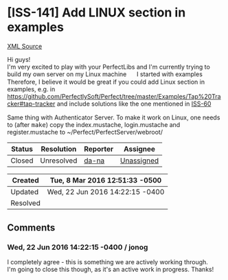 # [ISS-141] Add LINUX section in examples

[XML Source](./xml/ISS-141.xml)
<p><p>Hi guys!<br/>
I'm very excited to play with your PerfectLibs and I'm currently trying to build my own server on my Linux machine <img class="emoticon" src="http://jira.perfect.org:8080/images/icons/emoticons/biggrin.png" height="16" width="16" align="absmiddle" alt="" border="0"/> I started with examples <img class="emoticon" src="http://jira.perfect.org:8080/images/icons/emoticons/smile.png" height="16" width="16" align="absmiddle" alt="" border="0"/> Therefore, I believe it would be great if you could add Linux section in examples, e.g. in <a href="https://github.com/PerfectlySoft/Perfect/tree/master/Examples/Tap%20Tracker#tap-tracker" class="external-link" rel="nofollow">https://github.com/PerfectlySoft/Perfect/tree/master/Examples/Tap%20Tracker#tap-tracker</a> and include solutions like the one mentioned in <a href="http://jira.perfect.org:8080/browse/ISS-60" title="The file &quot;TapTracker&quot; was not found." class="issue-link" data-issue-key="ISS-60">ISS-60</a> <img class="emoticon" src="http://jira.perfect.org:8080/images/icons/emoticons/wink.png" height="16" width="16" align="absmiddle" alt="" border="0"/> </p>

<p>Same thing with Authenticator Server. To make it work on Linux, one needs to (after <tt>make</tt>) copy the index.mustache, login.mustache and register.mustache to ~/Perfect/PerfectServer/webroot/</p></p>





Status|Resolution|Reporter|Assignee
------|----------|--------|--------
Closed|Unresolved|[da-na](da-na)|[Unassigned]($-1)





Created|Tue, 8 Mar 2016 12:51:33 -0500
-------|--------------
Updated|Wed, 22 Jun 2016 14:22:15 -0400
Resolved|


## Comments




### Wed, 22 Jun 2016 14:22:15 -0400 / jonog 

<p><p>I completely agree - this is something we are actively working through.<br/>
I'm going to close this though, as it's an active work in progress. Thanks!</p></p>


